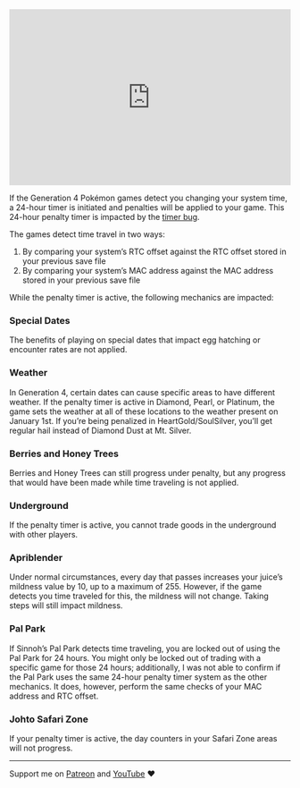 <iframe style="max-width: 100%;" width="560" height="315" src="https://www.youtube.com/embed/h86ThpCNkKk?si=DEH5rMjIcu1X1iix" title="YouTube video player" frameborder="0" allow="accelerometer; autoplay; clipboard-write; encrypted-media; gyroscope; picture-in-picture; web-share" referrerpolicy="strict-origin-when-cross-origin" allowfullscreen></iframe>

If the Generation 4 Pokémon games detect you changing your system time, a 24-hour timer is initiated and penalties will be applied to your game. This 24-hour penalty timer is impacted by the [timer bug](/timerbug.html).

The games detect time travel in two ways:

1. By comparing your system’s RTC offset against the RTC offset stored in your previous save file
2. By comparing your system’s MAC address against the MAC address stored in your previous save file

While the penalty timer is active, the following mechanics are impacted:
### Special Dates

The benefits of playing on special dates that impact egg hatching or encounter rates are not applied.
### Weather

In Generation 4, certain dates can cause specific areas to have different weather. If the penalty timer is active in Diamond, Pearl, or Platinum, the game sets the weather at all of these locations to the weather present on January 1st. If you’re being penalized in HeartGold/SoulSilver, you’ll get regular hail instead of Diamond Dust at Mt. Silver.
### Berries and Honey Trees

Berries and Honey Trees can still progress under penalty, but any progress that would have been made while time traveling is not applied.
### Underground

If the penalty timer is active, you cannot trade goods in the underground with other players.
### Apriblender

Under normal circumstances, every day that passes increases your juice’s mildness value by 10, up to a maximum of 255. However, if the game detects you time traveled for this, the mildness will not change. Taking steps will still impact mildness.
### Pal Park

If Sinnoh’s Pal Park detects time traveling, you are locked out of using the Pal Park for 24 hours. You might only be locked out of trading with a specific game for those 24 hours; additionally, I was not able to confirm if the Pal Park uses the same 24-hour penalty timer system as the other mechanics. It does, however, perform the same checks of your MAC address and RTC offset.
### Johto Safari Zone

If your penalty timer is active, the day counters in your Safari Zone areas will not progress.

---

Support me on [Patreon](https://www.patreon.com/c/Etchy) and [YouTube](https://youtube.com/etch) ❤️
